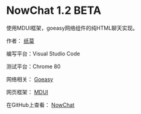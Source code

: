 # NowChat 1.2 BETA
使用MDUI框架，goeasy网络组件的纯HTML聊天实现。

作者：
            [纸莫](https://papernote.cn/)

编写平台：Visual Studio Code

测试平台：Chrome 80

网络相关：
            [Goeasy
            ](https://goeasy.io/)

网页框架：
            [MDUI
            ](https://mdui.org/)

在GitHub上查看：
            [NowChat
            ](https://github.com/zhimochina/NowChat)